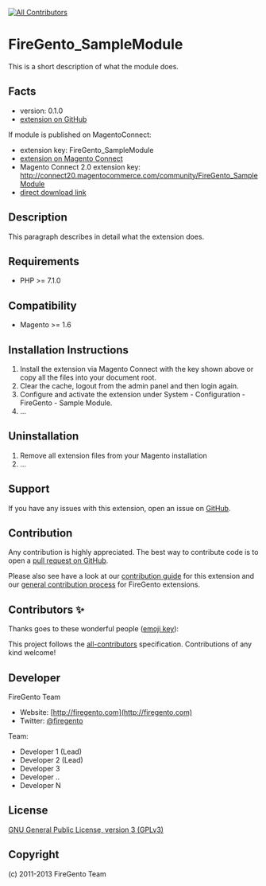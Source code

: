 <!-- ALL-CONTRIBUTORS-BADGE:START - Do not remove or modify this section -->
[![All Contributors](https://img.shields.io/badge/all_contributors-0-orange.svg?style=flat-square)](#contributors-)
<!-- ALL-CONTRIBUTORS-BADGE:END -->

# FireGento_SampleModule
This is a short description of what the module does.

## Facts

* version: 0.1.0
* [extension on GitHub](https://github.com/firegento/firegento-samplemodule)

If module is published on MagentoConnect:

* extension key: FireGento_SampleModule
* [extension on Magento Connect](http://www.magentocommerce.com/magento-connect/firegento-samplemodule-1234.html)
* Magento Connect 2.0 extension key: http://connect20.magentocommerce.com/community/FireGento_SampleModule
* [direct download link](http://connect.magentocommerce.com/community/get/FireGento_SampleModule-1.0.0.tgz)

## Description
This paragraph describes in detail what the extension does.

## Requirements

- PHP >= 7.1.0

## Compatibility

- Magento >= 1.6

## Installation Instructions

1. Install the extension via Magento Connect with the key shown above or copy all the files into your document root.
2. Clear the cache, logout from the admin panel and then login again.
3. Configure and activate the extension under System - Configuration - FireGento - Sample Module.
4. ...

## Uninstallation

1. Remove all extension files from your Magento installation
2. ...

## Support

If you have any issues with this extension, open an issue on [GitHub](https://github.com/firegento/firegento-samplemodule/issues).

## Contribution

Any contribution is highly appreciated. The best way to contribute code is to open a [pull request on GitHub](https://help.github.com/articles/using-pull-requests).

Please also see have a look at our [contribution guide](https://github.com/firegento/firegento-magesetup/blob/development/docs/contribute/contribute.md) for this extension and our [general contribution process](https://github.com/firegento/coding-guidelines/blob/master/guidelines/05_CONTRIBUTIONS.md) for FireGento extensions.

## Contributors ✨

Thanks goes to these wonderful people ([emoji key](https://allcontributors.org/docs/en/emoji-key)):

<!-- ALL-CONTRIBUTORS-LIST:START - Do not remove or modify this section -->
<!-- prettier-ignore-start -->
<!-- markdownlint-disable -->
<!-- markdownlint-enable -->
<!-- prettier-ignore-end -->
<!-- ALL-CONTRIBUTORS-LIST:END -->

This project follows the [all-contributors](https://github.com/all-contributors/all-contributors) specification. Contributions of any kind welcome!


## Developer

FireGento Team
* Website: [http://firegento.com](http://firegento.com)
* Twitter: [@firegento](https://twitter.com/firegento)

Team:
* Developer 1 (Lead)
* Developer 2 (Lead)
* Developer 3
* Developer ..
* Developer N


## License

[GNU General Public License, version 3 (GPLv3)](http://opensource.org/licenses/gpl-3.0)

## Copyright

(c) 2011-2013 FireGento Team

